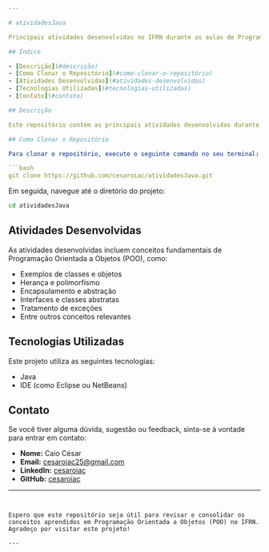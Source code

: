 ```yaml
---

# atividadesJava

Principais atividades desenvolvidas no IFRN durante as aulas de Programação Orientada a Objetos (POO).

## Índice

- [Descrição](#descrição)
- [Como Clonar o Repositório](#como-clonar-o-repositório)
- [Atividades Desenvolvidas](#atividades-desenvolvidas)
- [Tecnologias Utilizadas](#tecnologias-utilizadas)
- [Contato](#contato)

## Descrição

Este repositório contém as principais atividades desenvolvidas durante as aulas de Programação Orientada a Objetos (POO) no IFRN. Cada atividade ou projeto está organizado em sua própria pasta para facilitar o acesso e revisão dos códigos desenvolvidos ao longo do curso.

## Como Clonar o Repositório

Para clonar o repositório, execute o seguinte comando no seu terminal:

```bash
git clone https://github.com/cesaroiac/atividadesJava.git
```

Em seguida, navegue até o diretório do projeto:

```bash
cd atividadesJava
```

## Atividades Desenvolvidas

As atividades desenvolvidas incluem conceitos fundamentais de Programação Orientada a Objetos (POO), como:

- Exemplos de classes e objetos
- Herança e polimorfismo
- Encapsulamento e abstração
- Interfaces e classes abstratas
- Tratamento de exceções
- Entre outros conceitos relevantes

## Tecnologias Utilizadas

Este projeto utiliza as seguintes tecnologias:

- Java
- IDE (como Eclipse ou NetBeans)

## Contato

Se você tiver alguma dúvida, sugestão ou feedback, sinta-se à vontade para entrar em contato:

- **Nome:** Caio César
- **Email:** cesaroiac25@gmail.com
- **LinkedIn:** [cesaroiac](https://www.linkedin.com/in/cesaroiac/)
- **GitHub:** [cesaroiac](https://github.com/cesaroiac)

---
```


Espero que este repositório seja útil para revisar e consolidar os conceitos aprendidos em Programação Orientada a Objetos (POO) no IFRN. Agradeço por visitar este projeto!

---
